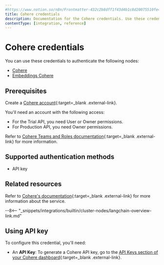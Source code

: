 ```yaml
---
#https://www.notion.so/n8n/Frontmatter-432c2b8dff1f43d4b1c8d20075510fe4
title: Cohere credentials
description: Documentation for the Cohere credentials. Use these credentials to authenticate Cohere in n8n, a workflow automation platform.
contentType: [integration, reference]
---
```


# Cohere credentials

You can use these credentials to authenticate the following nodes:

* [Cohere](/integrations/builtin/cluster-nodes/sub-nodes/n8n-nodes-langchain.lmcohere.md)
* [Embeddings Cohere](/integrations/builtin/cluster-nodes/sub-nodes/n8n-nodes-langchain.embeddingscohere.md)

## Prerequisites

Create a [Cohere account](https://cohere.com/){:target=_blank .external-link}.

You'll need an account with the following access:

- For the Trial API, you need User or Owner permissions.
- For Production API, you need Owner permissions.

Refer to [Cohere Teams and Roles documentation](https://docs.cohere.com/reference/teams-and-roles){:target=_blank .external-link} for more information.

## Supported authentication methods

- API key

## Related resources

Refer to [Cohere's documentation](https://docs.cohere.com/reference/about){:target=_blank .external-link} for more information about the service.

--8<-- "_snippets/integrations/builtin/cluster-nodes/langchain-overview-link.md"

## Using API key

To configure this credential, you'll need:

- An **API Key**: To generate a Cohere API key, go to the [API Keys section of your Cohere dashboard](https://dashboard.cohere.com/api-keys){:target=_blank .external-link}.
